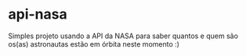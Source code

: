 # api-nasa
Simples projeto usando a API da NASA para saber quantos e quem são os(as) astronautas estão em órbita neste momento :)
